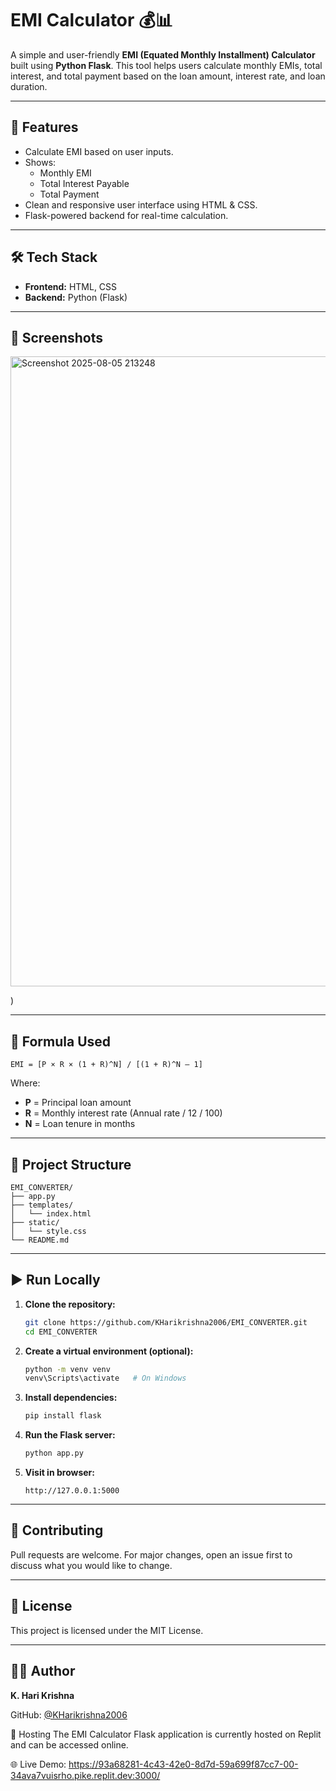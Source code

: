 # EMI Calculator 💰📊

A simple and user-friendly **EMI (Equated Monthly Installment) Calculator** built using **Python Flask**. This tool helps users calculate monthly EMIs, total interest, and total payment based on the loan amount, interest rate, and loan duration.

---
## 🚀 Features

- Calculate EMI based on user inputs.
- Shows:
  - Monthly EMI
  - Total Interest Payable
  - Total Payment
- Clean and responsive user interface using HTML & CSS.
- Flask-powered backend for real-time calculation.

---

## 🛠️ Tech Stack

- **Frontend:** HTML, CSS
- **Backend:** Python (Flask)

---

## 📸 Screenshots
<img width="1920" height="1008" alt="Screenshot 2025-08-05 213248" src="https://github.com/user-attachments/assets/36570927-3753-40c6-a5f9-8e4aa98f7cc8" />

)

---

## 🧮 Formula Used

```
EMI = [P × R × (1 + R)^N] / [(1 + R)^N – 1]
```

Where:
- **P** = Principal loan amount
- **R** = Monthly interest rate (Annual rate / 12 / 100)
- **N** = Loan tenure in months

---

## 📂 Project Structure

```
EMI_CONVERTER/
├── app.py
├── templates/
│   └── index.html
├── static/
│   └── style.css
└── README.md
```

---

## ▶️ Run Locally

1. **Clone the repository:**
   ```bash
   git clone https://github.com/KHarikrishna2006/EMI_CONVERTER.git
   cd EMI_CONVERTER
   ```

2. **Create a virtual environment (optional):**
   ```bash
   python -m venv venv
   venv\Scripts\activate   # On Windows
   ```

3. **Install dependencies:**
   ```bash
   pip install flask
   ```

4. **Run the Flask server:**
   ```bash
   python app.py
   ```

5. **Visit in browser:**
   ```
   http://127.0.0.1:5000
   ```

---

## 🙌 Contributing

Pull requests are welcome. For major changes, open an issue first to discuss what you would like to change.

---

## 📄 License

This project is licensed under the MIT License.

---

## 🧑‍💻 Author

**K. Hari Krishna**

GitHub: [@KHarikrishna2006](https://github.com/KHarikrishna2006)

🔹 Hosting
The EMI Calculator Flask application is currently hosted on Replit and can be accessed online.

🌐 Live Demo:
https://93a68281-4c43-42e0-8d7d-59a699f87cc7-00-34ava7vuisrho.pike.replit.dev:3000/
